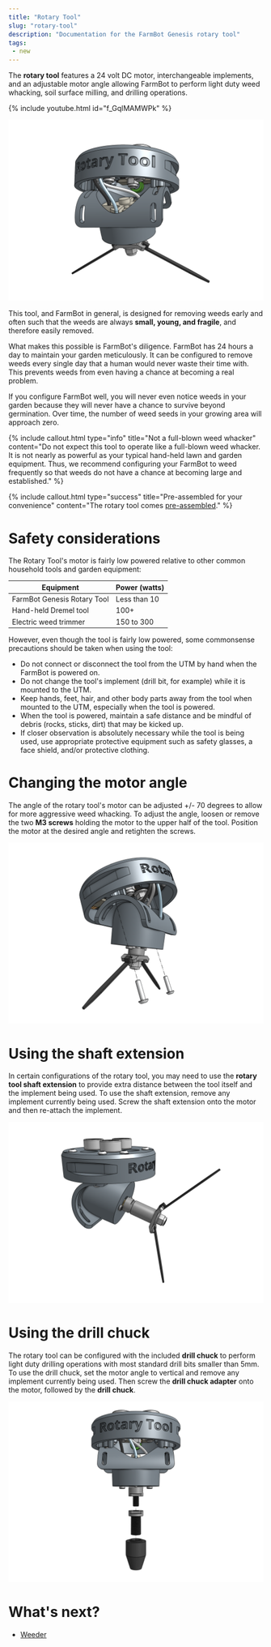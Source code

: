 ```yaml
---
title: "Rotary Tool"
slug: "rotary-tool"
description: "Documentation for the FarmBot Genesis rotary tool"
tags:
 - new
---
```



The **rotary tool** features a 24 volt DC motor, interchangeable implements, and an adjustable motor angle allowing FarmBot to perform light duty weed whacking, soil surface milling, and drilling operations.

{% include youtube.html id="f_GqlMAMWPk" %}

![rotary tool](_images/rotary_tool.png)

This tool, and FarmBot in general, is designed for removing weeds early and often such that the weeds are always **small, young, and fragile**, and therefore easily removed.

What makes this possible is FarmBot's diligence. FarmBot has 24 hours a day to maintain your garden meticulously. It can be configured to remove weeds every single day that a human would never waste their time with. This prevents weeds from even having a chance at becoming a real problem.

If you configure FarmBot well, you will never even notice weeds in your garden because they will never have a chance to survive beyond germination. Over time, the number of weed seeds in your growing area will approach zero.

{%
include callout.html
type="info"
title="Not a full-blown weed whacker"
content="Do not expect this tool to operate like a full-blown weed whacker. It is not nearly as powerful as your typical hand-held lawn and garden equipment. Thus, we recommend configuring your FarmBot to weed frequently so that weeds do not have a chance at becoming large and established."
%}

{%
include callout.html
type="success"
title="Pre-assembled for your convenience"
content="The rotary tool comes [pre-assembled](../../manufacturing/pre-assembly/tools/rotary-tool.md)."
%}

# Safety considerations

The Rotary Tool's motor is fairly low powered relative to other common household tools and garden equipment:

|Equipment|Power (watts)|
|---|---|
|FarmBot Genesis Rotary Tool|Less than 10|
|Hand-held Dremel tool|100+|
|Electric weed trimmer|150 to 300|

However, even though the tool is fairly low powered, some commonsense precautions should be taken when using the tool:

- Do not connect or disconnect the tool from the UTM by hand when the FarmBot is powered on.
- Do not change the tool's implement (drill bit, for example) while it is mounted to the UTM.
- Keep hands, feet, hair, and other body parts away from the tool when mounted to the UTM, especially when the tool is powered.
- When the tool is powered, maintain a safe distance and be mindful of debris (rocks, sticks, dirt) that may be kicked up.
- If closer observation is absolutely necessary while the tool is being used, use appropriate protective equipment such as safety glasses, a face shield, and/or protective clothing.

# Changing the motor angle

The angle of the rotary tool's motor can be adjusted +/- 70 degrees to allow for more aggressive weed whacking. To adjust the angle, loosen or remove the two **M3 screws** holding the motor to the upper half of the tool. Position the motor at the desired angle and retighten the screws.

![changing the rotary tool motor angle](_images/rotary_tool_change_motor_angle.png)

# Using the shaft extension

In certain configurations of the rotary tool, you may need to use the **rotary tool shaft extension** to provide extra distance between the tool itself and the implement being used. To use the shaft extension, remove any implement currently being used. Screw the shaft extension onto the motor and then re-attach the implement.

![rotary tool shaft extension](_images/rotary_tool_shaft_extension.png)

# Using the drill chuck

The rotary tool can be configured with the included **drill chuck** to perform light duty drilling operations with most standard drill bits smaller than 5mm. To use the drill chuck, set the motor angle to vertical and remove any implement currently being used. Then screw the **drill chuck adapter** onto the motor, followed by the **drill chuck**.

![rotary tool drill chuck](_images/rotary_tool_drill_chuck.png)

# What's next?

 * [Weeder](weeder.md)
